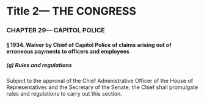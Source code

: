 
# Title 2— THE CONGRESS
### CHAPTER 29— CAPITOL POLICE
#### § 1934. Waiver by Chief of Capitol Police of claims arising out of erroneous payments to officers and employees
##### (g) Rules and regulations

Subject to the approval of the Chief Administrative Officer of the House of Representatives and the Secretary of the Senate, the Chief shall promulgate rules and regulations to carry out this section.
